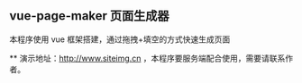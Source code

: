 ## vue-page-maker 页面生成器
本程序使用 vue 框架搭建，通过拖拽+填空的方式快速生成页面

** 演示地址：http://www.siteimg.cn ，本程序要服务端配合使用，需要请联系作者。